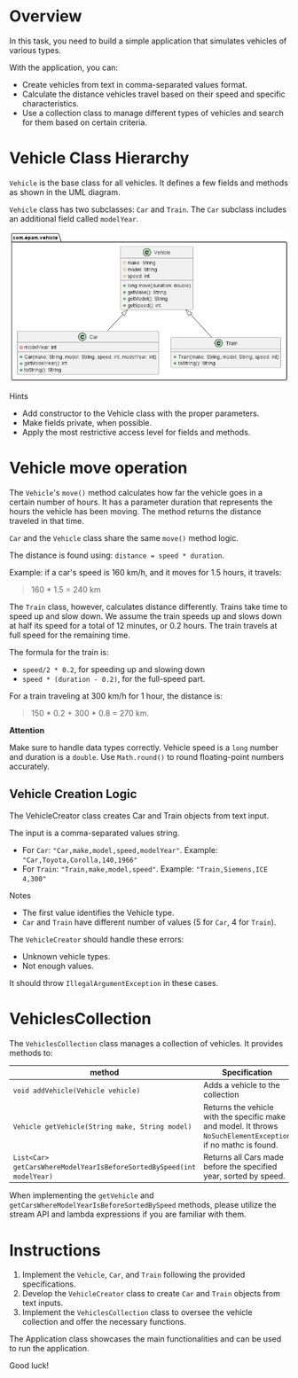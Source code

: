 # Overview

In this task, you need to build a simple application that simulates vehicles of various types.

With the application, you can:

- Create vehicles from text in comma-separated values format.
- Calculate the distance vehicles travel based on their speed and specific characteristics.
- Use a collection class to manage different types of vehicles and search for them based on certain criteria.


# Vehicle Class Hierarchy

`Vehicle` is the base class for all vehicles. It defines a few fields and methods as shown in the UML diagram.

`Vehicle` class has two subclasses: `Car` and `Train`. The `Car` subclass includes an additional field called `modelYear`.

![Vehicle class diagram](https://raw.githubusercontent.com/epam-java-cre/exercise-specification-images/refs/heads/main/vehicle-asmt/vehicle.png)

Hints
- Add constructor to the Vehicle class with the proper parameters.
- Make fields private, when possible.
- Apply the most restrictive access level for fields and methods.


# Vehicle move operation

The `Vehicle`'s `move()` method calculates how far the vehicle goes in a certain number of hours.
It has a parameter duration that represents the hours the vehicle has been moving.
The method returns the distance traveled in that time.

`Car` and the `Vehicle` class share the same `move()` method logic.

The distance is found using:  `distance = speed * duration`.

Example: if a car's speed is 160 km/h, and it moves for 1.5 hours, it travels:

> 160 * 1.5 = 240 km

The `Train` class, however, calculates distance differently.
Trains take time to speed up and slow down.
We assume the train speeds up and slows down at half its speed for a total of 12 minutes, or 0.2 hours.
The train travels at full speed for the remaining time.

The formula for the train is:
- `speed/2 * 0.2`, for speeding up and slowing down
- `speed * (duration - 0.2)`, for the full-speed part. 

For a train traveling at 300 km/h for 1 hour, the distance is:

> 150 * 0.2 + 300 * 0.8 = 270 km.

**Attention**

Make sure to handle data types correctly. Vehicle speed is a `long` number and duration is a `double`.
Use `Math.round()` to round floating-point numbers accurately.


## Vehicle Creation Logic

The VehicleCreator class creates Car and Train objects from text input.

The input is a comma-separated values string.
- For `Car`: `"Car,make,model,speed,modelYear"`. Example: `"Car,Toyota,Corolla,140,1966"`
- For `Train`: `"Train,make,model,speed"`. Example: `"Train,Siemens,ICE 4,300"`

Notes
- The first value identifies the Vehicle type.
- `Car` and `Train` have different number of values (5 for `Car`, 4 for `Train`).

The `VehicleCreator` should handle these errors:
- Unknown vehicle types.
- Not enough values.

It should throw `IllegalArgumentException` in these cases.


# VehiclesCollection

The `VehiclesCollection` class manages a collection of vehicles. It provides methods to:

| method                           | Specification                                                                                                  |
|----------------------------------|----------------------------------------------------------------------------------------------------------------|
| `void addVehicle(Vehicle vehicle)` | Adds a vehicle to the collection                                                                               |
| `Vehicle getVehicle(String make, String model)` | Returns the vehicle with the specific make and model. It throws `NoSuchElementException` if no mathc is found. |
| `List<Car> getCarsWhereModelYearIsBeforeSortedBySpeed(int modelYear)` | Returns all Cars made before the specified year, sorted by speed. |

When implementing the `getVehicle` and `getCarsWhereModelYearIsBeforeSortedBySpeed` methods,
please utilize the stream API and lambda expressions if you are familiar with them.

# Instructions
1. Implement the `Vehicle`, `Car`, and `Train` following the provided specifications.
3. Develop the `VehicleCreator` class to create `Car` and `Train` objects from text inputs.
4. Implement the `VehiclesCollection` class to oversee the vehicle collection and offer the necessary functions.

The Application class showcases the main functionalities and can be used to run the application.

Good luck!
